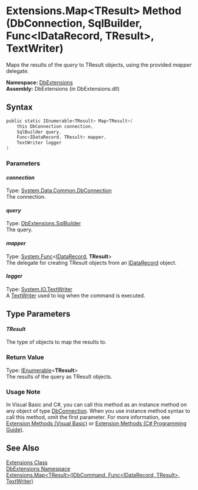 Extensions.Map&lt;TResult> Method (DbConnection, SqlBuilder, Func&lt;IDataRecord, TResult>, TextWriter)
=======================================================================================================
Maps the results of the *query* to TResult objects, using the provided *mapper* delegate.

**Namespace:** [DbExtensions][1]  
**Assembly:** DbExtensions (in DbExtensions.dll)

Syntax
------

```csharp
public static IEnumerable<TResult> Map<TResult>(
	this DbConnection connection,
	SqlBuilder query,
	Func<IDataRecord, TResult> mapper,
	TextWriter logger
)
```

### Parameters

#### *connection*
Type: [System.Data.Common.DbConnection][2]  
The connection.

#### *query*
Type: [DbExtensions.SqlBuilder][3]  
The query.

#### *mapper*
Type: [System.Func][4]&lt;[IDataRecord][5], **TResult**>  
The delegate for creating TResult objects from an [IDataRecord][5] object.

#### *logger*
Type: [System.IO.TextWriter][6]  
A [TextWriter][6] used to log when the command is executed.


Type Parameters
---------------

#### *TResult*
The type of objects to map the results to.

### Return Value
Type: [IEnumerable][7]&lt;**TResult**>  
The results of the query as TResult objects.
### Usage Note
In Visual Basic and C#, you can call this method as an instance method on any object of type [DbConnection][2]. When you use instance method syntax to call this method, omit the first parameter. For more information, see [Extension Methods (Visual Basic)][8] or [Extension Methods (C# Programming Guide)][9].

See Also
--------
[Extensions Class][10]  
[DbExtensions Namespace][1]  
[Extensions.Map&lt;TResult>(IDbCommand, Func&lt;IDataRecord, TResult>, TextWriter)][11]  

[1]: ../README.md
[2]: http://msdn.microsoft.com/en-us/library/c790zwhc
[3]: ../SqlBuilder/README.md
[4]: http://msdn.microsoft.com/en-us/library/bb549151
[5]: http://msdn.microsoft.com/en-us/library/93wb1heh
[6]: http://msdn.microsoft.com/en-us/library/ywxh2328
[7]: http://msdn.microsoft.com/en-us/library/9eekhta0
[8]: http://msdn.microsoft.com/en-us/library/bb384936.aspx
[9]: http://msdn.microsoft.com/en-us/library/bb383977.aspx
[10]: README.md
[11]: Map__1_6.md